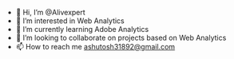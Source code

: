 - 👋 Hi, I’m @Alivexpert
- 👀 I’m interested in Web Analytics 
- 🌱 I’m currently learning Adobe Analytics
- 💞️ I’m looking to collaborate on projects based on Web Analytics 
- 📫 How to reach me ashutosh31892@gmail.com

<!---
Alivexpert/Alivexpert is a ✨ special ✨ repository because its `README.md` (this file) appears on your GitHub profile.
You can click the Preview link to take a look at your changes.
--->
